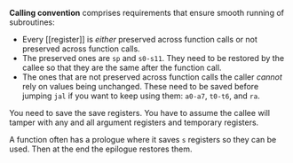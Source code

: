 **Calling convention** comprises requirements that ensure smooth running of subroutines: 

* Every [[register]] is _either_ preserved across function calls or not preserved across function calls.
* The preserved ones are `sp` and `s0-s11`. They need to be restored by the callee so that they are the same after the function call.
* The ones that are not preserved across function calls the caller _cannot_ rely on values being unchanged. These need to be saved before jumping `jal` if you want to keep using them: `a0-a7`, `t0-t6`, and `ra`. 


You need to save the save registers. You have to assume the callee will tamper with any and all argument registers and temporary registers. 

A function often has a prologue where it saves `s` registers so they can be used. Then at the end the epilogue restores them.